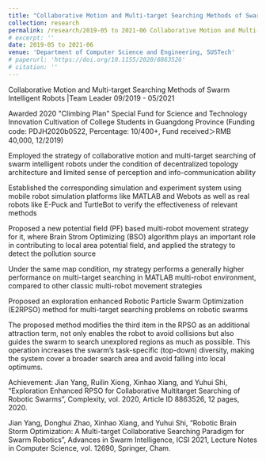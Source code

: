```yaml
---
title: "Collaborative Motion and Multi-target Searching Methods of Swarm Intelligent Robots"
collection: research
permalink: /research/2019-05 to 2021-06 Collaborative Motion and Multi-target Searching Methods of Swarm Intelligent Robots
# excerpt: ''
date: 2019-05 to 2021-06
venue: 'Department of Computer Science and Engineering, SUSTech'
# paperurl: 'https://doi.org/10.1155/2020/8863526'
# citation: ''
---
```




Collaborative Motion and Multi-target Searching Methods of Swarm Intelligent Robots |Team Leader         09/2019 - 05/2021

Awarded 2020 "Climbing Plan" Special Fund for Science and Technology Innovation Cultivation of College Students in Guangdong Province (Funding code: PDJH2020b0522, Percentage: 10/400+, Fund received＞RMB 40,000, 12/2019)

Employed the strategy of collaborative motion and multi-target searching of swarm intelligent robots under the condition of decentralized topology architecture and limited sense of perception and info-communication ability

Established the corresponding simulation and experiment system using mobile robot simulation platforms like MATLAB and Webots as well as real robots like E-Puck and TurtleBot to verify the effectiveness of relevant methods

Proposed a new potential field (PF) based multi-robot movement strategy for it, where Brain Strom Optimizing (BSO) algorithm plays an important role in contributing to local area potential field, and applied the strategy to detect the pollution source

Under the same map condition, my strategy performs a generally higher performance on multi-target searching in MATLAB multi-robot environment, compared to other classic multi-robot movement strategies

Proposed an exploration enhanced Robotic Particle Swarm Optimization (E2RPSO) method for multi-target searching problems on robotic swarms

The proposed method modifies the third item in the RPSO as an additional attraction term, not only enables the robot to avoid collisions but also guides the swarm to search unexplored regions as much as possible. This operation increases the swarm’s task-specific (top-down) diversity, making the system cover a broader search area and avoid falling into local optimums.

Achievement: Jian Yang, Ruilin Xiong, Xinhao Xiang, and Yuhui Shi, “Exploration Enhanced RPSO for Collaborative Multitarget Searching of Robotic Swarms”, Complexity, vol. 2020, Article ID 8863526, 12 pages, 2020.

Jian Yang, Donghui Zhao, Xinhao Xiang, and Yuhui Shi, “Robotic Brain Storm Optimization: A Multi-target Collaborative Searching Paradigm for Swarm Robotics”, Advances in Swarm Intelligence, ICSI 2021, Lecture Notes in Computer Science, vol. 12690, Springer, Cham.
